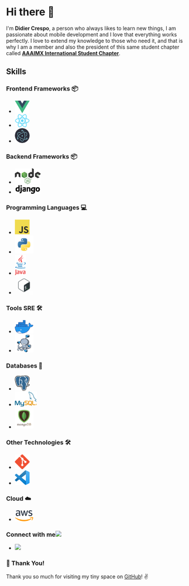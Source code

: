 # Hi there 👋

I'm **Didier Crespo**, a person who always likes to learn new things, I am passionate about mobile development and I love that everything works perfectly.
I love to extend my knowledge to those who need it, and that is why I am a member and also the president of this same student chapter called **[AAAIMX International Student Chapter](https://aaaimx.org/)**.

## Skills

### Frontend Frameworks :package:

- [<img src="assets/vue.png" alt="vue logo" width="40">](https://vuejs.org/)
- [<img src="assets/react.png" alt="react logo" width="40">](https://es.reactjs.org/)
- [<img src="assets/electron.png" alt="electron logo" width="40">](https://www.electronjs.org/)

### Backend Frameworks :package:

- [<img src="assets/nodejs.png" alt="node logo" width="70">](https://nodejs.org/es/)
- [<img src="assets/django.png" alt="django logo" width="70">](https://www.djangoproject.com/)

### Programming Languages :computer:

- [<img src="assets/javascript.png" alt="js logo" width="40">](https://developer.mozilla.org/en-US/docs/Web/JavaScript)
- [<img src="assets/python.png" alt="python logo" width="50">](https://www.python.org/)
- [<img src="assets/java.png" alt="java logo" width="30">](https://www.java.com/es/)
- [<img src="assets/bash.png" alt="bash logo" width="50">](https://www.gnu.org/software/bash/)

### Tools SRE :hammer_and_wrench:

- [<img src="assets/docker.png" alt="docker logo" width="50">](https://www.docker.com/)
- [<img src="assets/docker-compose-mini.png" alt="compose logo" width="50">](https://docs.docker.com/compose/)

### Databases :floppy_disk:

- [<img src="assets/postgres.svg" alt="postgres logo" width="40">](https://www.postgresql.org/)
- [<img src="assets/mysql.png" alt="mysql logo" width="60">](https://www.mysql.com/)
- [<img src="assets/mongo.png" alt="mongo logo" width="50">](https://www.mongodb.com/es)

### Other Technologies :hammer_and_wrench:

- [<img src="assets/git.png" alt="git logo" width="40">](https://git-scm.com/)
- [<img src="assets/vscode.png" alt="vscode logo" width="40">](https://code.visualstudio.com/)

### Cloud :cloud:

- [<img src="assets/aws.png" alt="aws logo" width="50">](https://aws.amazon.com/)

<h3>Connect with me<img aling="center" src="https://github.com/rajput2107/rajput2107/blob/master/Assets/Handshake.gif" height="33px" /></h3>

- [<img src="https://img.shields.io/badge/linkedin-%230077B5.svg?&style=for-the-badge&logo=linkedin&logoColor=white" />](https://www.linkedin.com/in/didier-crespo-castilla-912964164/)

### :hugs: Thank You!

Thank you so much for visiting my tiny space on [GitHub](https://github.com/djcrespo)! :v:
